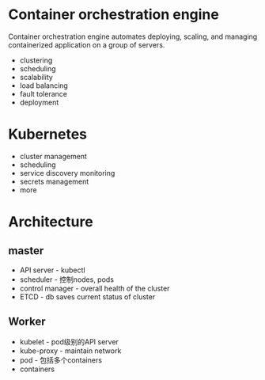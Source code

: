 # Container orchestration engine

Container orchestration engine automates deploying, scaling, and managing containerized application on a group of
servers.

- clustering
- scheduling
- scalability
- load balancing
- fault tolerance
- deployment

# Kubernetes

- cluster management
- scheduling
- service discovery monitoring
- secrets management
- more

# Architecture

## master

- API server - kubectl
- scheduler - 控制nodes, pods
- control manager - overall health of the cluster
- ETCD - db saves current status of cluster

## Worker

- kubelet - pod级别的API server
- kube-proxy - maintain network
- pod - 包括多个containers
- containers
